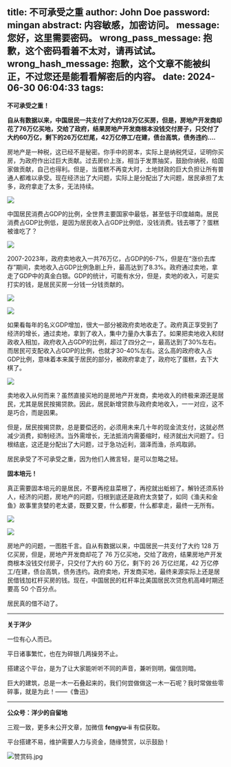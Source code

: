 title: 不可承受之重
author: John Doe
password: mingan
abstract: 内容敏感，加密访问。
message: 您好，这里需要密码。
wrong_pass_message: 抱歉，这个密码看着不太对，请再试试。
wrong_hash_message: 抱歉，这个文章不能被纠正，不过您还是能看看解密后的内容。
date: 2024-06-30 06:04:33
tags:
---
**不可承受之重！**

**自从有数据以来，中国居民一共支付了大约128万亿买房，但是，房地产开发商却花了76万亿买地，交给了政府，结果房地产开发商根本没钱交付房子，只交付了大约60万亿，剩下的26万亿烂尾，42万亿停工/在建，债台高筑，债务违约....**<!--more-->

房地产是一种税，这已经不是秘密。你手中的房本，实际上是纳税凭证，证明你买房，为政府作出过巨大贡献。过去房价上涨，相当于发票抽奖，鼓励你纳税，给国家做贡献，自己也得利。但是，当蛋糕不再变大时，土地财政的巨大负担让所有普通人都难以承受。现在经济出了大问题，实际上是分配出了大问题，居民承担了太多，政府拿走了太多，无法持续。

![](/images/20240629001.png)

中国居民消费占GDP的比例，全世界主要国家中最低，甚至低于印度越南。居民消费占GDP比例低，是因为居民收入占GDP比例低，没钱消费。钱去哪了？蛋糕被谁吃了？

![](/images/20240629002.png)

2007-2023年，政府卖地收入一共76万亿，占GDP的6-7%，但是在“涨价去库存”期间，卖地收入占GDP比例急剧上升，最高达到了8.3%。政府通过卖地，拿走了GDP中的真金白银。GDP的统计，可能有水分，但是，卖地的收入，可是实打实的钱，是居民买房一分钱一分钱贡献的。

![](/images/20240629003.png)

![](/images/20240629004.png)

如果看每年的名义GDP增加，很大一部分被政府卖地收走了。政府真正享受到了经济的增长，通过卖地，拿到了收入，集中力量办大事去了。如果把卖地收入和财政收入相加，政府收入占GDP的比例，超过了四分之一，最高达到了30%左右。而居民可支配收入占GDP的比例，也就才30-40%左右。这么高的政府收入占GDP比例，意味着本来属于居民的部分，被政府拿走了，政府吃了蛋糕，去下大棋了。

![](/images/20240629005.png)

卖地收入从何而来？虽然直接买地的是房地产开发商，卖地收入的终极来源还是居民，尤其是居民按揭贷款。因此，居民新增贷款与政府卖地收入，一一对应，这不是巧合，而是因果。

但是，居民按揭贷款，总是要偿还的，必须用未来几十年的现金流支付，这就必然减少消费，抑制经济。当外需增长，无法抵消内需萎缩时，经济就出大问题了。归根结底，这还是分配出了大问题，过于急功近利，涸泽而渔，杀鸡取卵。

居民承受了不可承受之重，因为他们人微言轻，是可以忽略之轻。

**固本培元！**

真正需要固本培元的是居民，不要再挖韭菜根了，再挖就出蚯蚓了。解铃还须系铃人，经济的问题，房地产的问题，归根到底还是政府太贪婪了，如同《渔夫和金鱼》故事里贪婪的老太婆，既要又要，什么都要，什么都拿走，最终一无所有。

![](/images/20240629006.png)

![](/images/20240629007.png)

房地产的问题，一图胜千言。自从有数据以来，中国居民一共支付了大约 128 万亿买房，但是，房地产开发商却花了 76 万亿买地，交给了政府，结果房地产开发商根本没钱交付房子，只交付了大约 60 万亿，剩下的 26 万亿烂尾，42 万亿停工/在建，债台高筑，债务违约。政府卖地，开发商买地，最终来源实际上还是居民借钱加杠杆买房的钱。现在，中国居民的杠杆率比美国居民次贷危机高峰时期还要高 50 个百分点。

居民真的借不动了。
- - -
**关于洋少**

一位有心人而已。

平日诸事繁忙，也在为碎银几两操劳不止。

搭建这个平台，是为了让大家能听听不同的声音，兼听则明，偏信则暗。

巨大的建筑，总是一木一石叠起来的，我们何尝做做这一木一石呢？我时常做些零碎事，就是为此！——《鲁迅》

---

**公众号：洋少的自留地** 

三观一致，更多未公开文章，加微信 **fengyu-ii** 有偿获取。

平台搭建不易，维护需要人力与资金，随缘赞赏，以示鼓励！

![赞赏码.jpg](/images/shang.jpg)